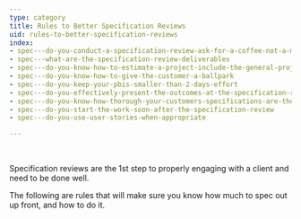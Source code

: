 ```yaml
---
type: category
title: Rules to Better Specification Reviews
uid: rules-to-better-specification-reviews
index:
- spec---do-you-conduct-a-specification-review-ask-for-a-coffee-not-a-marriage
- spec---what-are-the-specification-review-deliverables
- spec---do-you-know-how-to-estimate-a-project-include-the-general-project-costs
- spec---do-you-know-how-to-give-the-customer-a-ballpark
- spec---do-you-keep-your-pbis-smaller-than-2-days-effort
- spec---do-you-effectively-present-the-outcomes-at-the-specification-review-presentation
- spec---do-you-know-how-thorough-your-customers-specifications-are-there-are-5-levels
- spec---do-you-start-the-work-soon-after-the-specification-review
- spec---do-you-use-user-stories-when-appropriate

---
```


​​

​​​Specification reviews are the 1st step to properly engaging with a client and need to be done well.

The following are rules that will make sure you know how much to spec out up front, and how to do it.​​


